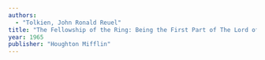 ```yaml
---
authors:
  - "Tolkien, John Ronald Reuel"
title: "The Fellowship of the Ring: Being the First Part of The Lord of the Rings"
year: 1965
publisher: "Houghton Mifflin"
---
```


